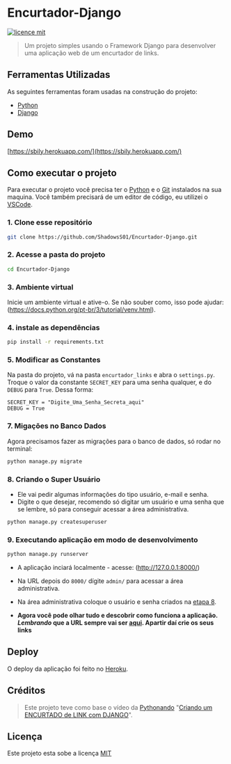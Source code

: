 # Encurtador-Django

[![licence mit](https://img.shields.io/badge/licence-MIT-blue)](LICENSE)

> Um projeto simples usando o Framework Django para desenvolver uma aplicação web de um encurtador de links.

## Ferramentas Utilizadas

As seguintes ferramentas foram usadas na construção do projeto:

- [Python](https://www.python.org/)
- [Django](https://www.djangoproject.com/)

## Demo

[https://sbily.herokuapp.com/](https://sbily.herokuapp.com/)

## Como executar o projeto

Para executar o projeto você precisa ter o [Python](https://www.python.org/) e o [Git](https://git-scm.com) instalados na sua maquina. Você também precisará de um editor de código, eu utilizei o [VSCode](https://code.visualstudio.com).

### 1. Clone esse repositório

```bash
git clone https://github.com/ShadowsS01/Encurtador-Django.git
```

### 2. Acesse a pasta do projeto

```bash
cd Encurtador-Django
```

### 3. Ambiente virtual

Inicie um ambiente virtual e ative-o. Se não souber como, isso pode ajudar: (<https://docs.python.org/pt-br/3/tutorial/venv.html>).

### 4. instale as dependências

```bash
pip install -r requirements.txt
```

### 5. Modificar as Constantes

Na pasta do projeto, vá na pasta `encurtador_links` e abra o `settings.py`.
Troque o valor da constante `SECRET_KEY` para uma senha qualquer, e do `DEBUG` para `True`. Dessa forma:

```text
SECRET_KEY = "Digite_Uma_Senha_Secreta_aqui"
DEBUG = True
```

### 7. Migações no Banco Dados

Agora precisamos fazer as migrações para o banco de dados, só rodar no terminal:

```bash
python manage.py migrate
```

### 8. Criando o Super Usuário

- Ele vai pedir algumas informações do tipo usuário, e-mail e senha.
- Digite o que desejar, recomendo só digitar um usuário e uma senha que se lembre, só para conseguir acessar a área administrativa.

```bash
python manage.py createsuperuser
```

### 9. Executando aplicação em modo de desenvolvimento

```bash
python manage.py runserver
```

- A aplicação inciará localmente - acesse: (<http://127.0.0.1:8000/>)

- Na URL depois do `8000/` dígite `admin/` para acessar a área administrativa.

- Na área administrativa coloque o usuário e senha criados na [etapa 8](https://github.com/ShadowsS01/Encurtador-Django#8-criando-o-super-usu%C3%A1rio).

- **Agora você pode olhar tudo e descobrir como funciona a aplicação. _Lembrando_ que a URL sempre vai ser [aqui](http://127.0.0.1:8000/).
Apartir daí crie os seus links**

## Deploy

O deploy da aplicação foi feito no [Heroku](https://devcenter.heroku.com/).

## Créditos

> Este projeto teve como base o vídeo da [Pythonando](https://www.youtube.com/c/pythonando) "[Criando um ENCURTADO de LINK com DJANGO](https://www.youtube.com/watch?v=xOhiVo1B5Rw)".

## Licença

Este projeto esta sobe a licença [MIT](LICENSE)
